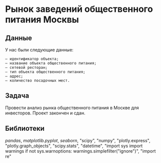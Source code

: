 # Рынок заведений общественного питания Москвы

## Данные

У нас были следующие данные:

    — идентификатор объекта;
    — название объекта общественного питания;
    — сетевой ресторан;
    — тип объекта общественного питания;
    — адрес;
    — количество посадочных мест.


## Задача

Провести анализ рынка общественного питания в Москве для инвесторов. Проект закончен и сдан.

## Библиотеки

*pandas*, *matplotlib.pyplot*, *seaborn*, "scipy", "numpy", "plotly.express", "plotly.graph_objects", "scipy.stats", "datetime", "import sys import warnings if not sys.warnoptions: warnings.simplefilter("ignore")", "import re"
